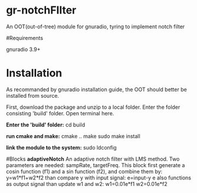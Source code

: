 # gr-notchFIlter

An OOT(out-of-tree) module for gnuradio, tyring  to implement notch filter

#Requirements

gnuradio 3.9+

# Installation

As recommanded by gnuradio installation guide, the OOT should better be installed from source.

First, download the package and unzip to a local folder.
Enter the folder consisting 'build' folder.
Open terminal here.

**Enter the 'build' folder:**
cd build

**run cmake and make:**
cmake ..
make
sudo make install

**link the module to the system:**
sudo ldconfig

#Blocks
**adaptiveNotch**
An adaptive notch filter with LMS method. Two parameters are needed: sampRate, targetFreq. 
This block first generate a cosin function (f1) and a sin function (f2), and combine them by: y=w1\*f1+w2\*f2
than compare y with input signal:
e=input-y
e also functions as output signal
than update w1 and w2:
w1=0.01e\*f1
w2=0.01e\*f2

